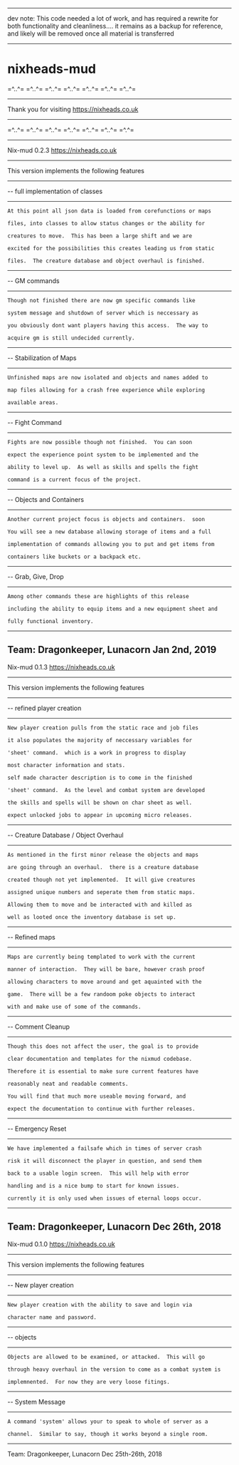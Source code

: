 -------------

dev note:
This code needed a lot of work, and has required a rewrite for both functionality and cleanliness....
it remains as a backup for reference, and likely will be removed once all material is transferred

-------------



# nixheads-mud

=^..^=   =^..^=   =^..^=    =^..^=    =^..^=    =^..^=    =^..^=

-----------------------------------------------------------

Thank you for visiting https://nixheads.co.uk

--------------------------------------------------------------------

=^..^=   =^..^=   =^..^=    =^..^=    =^..^=    =^..^=    =^.^=

--------------------------------------------------------------------

Nix-mud 0.2.3                           https://nixheads.co.uk

--------------------------------------------------------------------

This version implements the following features

--------------------------------------------------------------------

-- full implementation of classes

--------------------------------------------------------------------

    At this point all json data is loaded from corefunctions or maps

    files, into classes to allow status changes or the ability for

    creatures to move.  This has been a large shift and we are

    excited for the possibilities this creates leading us from static

    files.  The creature database and object overhaul is finished.

---------------------------------------------------------------------

-- GM commands

---------------------------------------------------------------------

    Though not finished there are now gm specific commands like

    system message and shutdown of server which is neccessary as

    you obviously dont want players having this access.  The way to

    acquire gm is still undecided currently.

---------------------------------------------------------------------

-- Stabilization of Maps

---------------------------------------------------------------------

    Unfinished maps are now isolated and objects and names added to

    map files allowing for a crash free experience while exploring

    available areas.

---------------------------------------------------------------------

-- Fight Command

---------------------------------------------------------------------

    Fights are now possible though not finished.  You can soon

    expect the experience point system to be implemented and the

    ability to level up.  As well as skills and spells the fight

    command is a current focus of the project.

----------------------------------------------------------------------

-- Objects and Containers

----------------------------------------------------------------------

    Another current project focus is objects and containers.  soon

    You will see a new database allowing storage of items and a full

    implementation of commands allowing you to put and get items from

    containers like buckets or a backpack etc.

----------------------------------------------------------------------

-- Grab, Give, Drop

----------------------------------------------------------------------

    Among other commands these are highlights of this release

    including the ability to equip items and a new equipment sheet and

    fully functional inventory.

----------------------------------------------------------------------

Team: Dragonkeeper, Lunacorn  Jan 2nd, 2019
--------------------------------------------------------------------

Nix-mud 0.1.3                           https://nixheads.co.uk

--------------------------------------------------------------------

This version implements the following features

--------------------------------------------------------------------

-- refined player creation

--------------------------------------------------------------------

    New player creation pulls from the static race and job files

    it also populates the majority of neccessary variables for

    'sheet' command.  which is a work in progress to display

    most character information and stats.

    self made character description is to come in the finished

    'sheet' command.  As the level and combat system are developed

    the skills and spells will be shown on char sheet as well.

    expect unlocked jobs to appear in upcoming micro releases.

--------------------------------------------------------------------

-- Creature Database / Object Overhaul

--------------------------------------------------------------------

    As mentioned in the first minor release the objects and maps

    are going through an overhaul.  there is a creature database

    created though not yet implemented.  It will give creatures

    assigned unique numbers and seperate them from static maps.

    Allowing them to move and be interacted with and killed as

    well as looted once the inventory database is set up.

--------------------------------------------------------------------

-- Refined maps

--------------------------------------------------------------------

    Maps are currently being templated to work with the current

    manner of interaction.  They will be bare, however crash proof

    allowing characters to move around and get aquainted with the

    game.  There will be a few randoom poke objects to interact

    with and make use of some of the commands.

--------------------------------------------------------------------

-- Comment Cleanup

--------------------------------------------------------------------

    Though this does not affect the user, the goal is to provide

    clear documentation and templates for the nixmud codebase.

    Therefore it is essential to make sure current features have

    reasonably neat and readable comments.

    You will find that much more useable moving forward, and

    expect the documentation to continue with further releases.

--------------------------------------------------------------------

-- Emergency Reset

--------------------------------------------------------------------

    We have implemented a failsafe which in times of server crash

    risk it will disconnect the player in question, and send them

    back to a usable login screen.  This will help with error

    handling and is a nice bump to start for known issues.

    currently it is only used when issues of eternal loops occur.

--------------------------------------------------------------------

Team: Dragonkeeper, Lunacorn  Dec 26th, 2018
--------------------------------------------------------------------

Nix-mud 0.1.0                           https://nixheads.co.uk

--------------------------------------------------------------------

This version implements the following features

--------------------------------------------------------------------

-- New player creation

--------------------------------------------------------------------

    New player creation with the ability to save and login via

    character name and password.

---------------------------------------------------------------------

-- objects

---------------------------------------------------------------------

    Objects are allowed to be examined, or attacked.  This will go

    through heavy overhaul in the version to come as a combat system is

    implemnented.  For now they are very loose fitings.

---------------------------------------------------------------------

-- System Message

---------------------------------------------------------------------

    A command 'system' allows your to speak to whole of server as a

    channel.  Similar to say, though it works beyond a single room.

---------------------------------------------------------------------

Team: Dragonkeeper, Lunacorn  Dec 25th-26th, 2018
